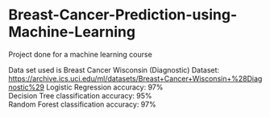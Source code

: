 # Breast-Cancer-Prediction-using-Machine-Learning
Project done for a machine learning course

Data set used is Breast Cancer Wisconsin (Diagnostic) Dataset: https://archive.ics.uci.edu/ml/datasets/Breast+Cancer+Wisconsin+%28Diagnostic%29
Logistic Regression accuracy: 97%  
Decision Tree classification accuracy: 95%  
Random Forest classification accuracy: 97%  
